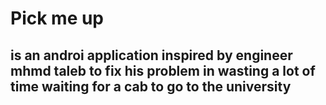 # Pick me up 
## is an androi application inspired by engineer mhmd taleb to fix his problem in wasting a lot of time waiting for a cab to go to the university
